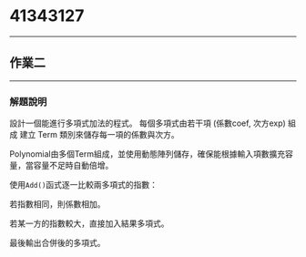 # 41343127
---
## 作業二
---
### 解題說明
設計一個能進行多項式加法的程式。
每個多項式由若干項 (係數coef, 次方exp) 組成 建立 Term 類別來儲存每一項的係數與次方。

Polynomial由多個Term組成，並使用動態陣列儲存，確保能根據輸入項數擴充容量，當容量不足時自動倍增。

使用` Add() `函式逐一比較兩多項式的指數：

若指數相同，則係數相加。

若某一方的指數較大，直接加入結果多項式。

最後輸出合併後的多項式。

